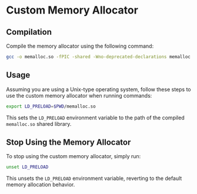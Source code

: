# Custom Memory Allocator

## Compilation

Compile the memory allocator using the following command:

```bash
gcc -o memalloc.so -fPIC -shared -Wno-deprecated-declarations memalloc.c
```

## Usage
 
Assuming you are using a Unix-type operating system, follow these steps to use the custom memory allocator when running commands:

```bash
export LD_PRELOAD=$PWD/memalloc.so
```

This sets the `LD_PRELOAD` environment variable to the path of the compiled `memalloc.so` shared library.

## Stop Using the Memory Allocator

To stop using the custom memory allocator, simply run:

```bash
unset LD_PRELOAD
```

This unsets the `LD_PRELOAD` environment variable, reverting to the default memory allocation behavior.
